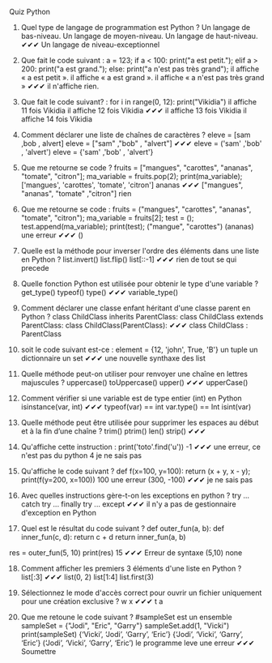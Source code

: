 Quiz
Python

1. Quel type de langage de programmation est Python ?
Un langage de bas-niveau.
Un langage de moyen-niveau.
Un langage de haut-niveau. ✔✔✔
Un langage de niveau-exceptionnel

2. Que fait le code suivant :
a = 123;
    if a < 100:
        print("a est petit.");
    elif a > 200:
        print("a est grand.");
    else:
        print("a n'est pas très grand");
il affiche « a est petit ».
il affiche « a est grand ».
il affiche « a n'est pas très grand » ✔✔✔ 
il n'affiche rien.

3. Que fait le code suivant? :
for i in range(0, 12):
    print("Vikidia")
il affiche 11 fois Vikidia
il affiche 12 fois Vikidia ✔✔✔
il affiche 13 fois Vikidia
il affiche 14 fois Vikidia

4. Comment déclarer une liste de chaînes de caractères ?
eleve = [sam ,bob , alvert]
eleve = ["sam" ,"bob" , "alvert"] ✔✔✔
eleve = ('sam' ,'bob' , 'alvert')
eleve = {'sam' ,'bob' , 'alvert'}

5. Que me retourne se code ?
fruits = ["mangues", "carottes", "ananas", "tomate", "citron"];
ma_variable = fruits.pop(2);
print(ma_variable);
['mangues', 'carottes', 'tomate', 'citron']
ananas ✔✔✔
["mangues", "ananas", "tomate" ,"citron"]
rien

6. Que me retourne se code :
fruits = ("mangues", "carottes", "ananas", "tomate", "citron");
ma_variable = fruits[2];
test = ();
test.append(ma_variable);
print(test);
("mangue", "carottes")
(ananas)
une erreur ✔✔✔
()

7. Quelle est la méthode pour inverser l'ordre des éléments dans une liste en Python ?
list.invert()
list.flip()
list[::-1] ✔✔✔
rien de tout se qui precede

8. Quelle fonction Python est utilisée pour obtenir le type d'une variable ?
get_type()
typeof()
type() ✔✔✔
variable_type()

9. Comment déclarer une classe enfant héritant d'une classe parent en Python ?
class ChildClass inherits ParentClass:
class ChildClass extends ParentClass:
class ChildClass(ParentClass): ✔✔✔
class ChildClass : ParentClass

10.  soit le code suivant est-ce :
element = {12, 'john', True, 'B'}
un tuple
un dictionnaire
un set ✔✔✔
une nouvelle synthaxe des list

11.  Quelle méthode peut-on utiliser pour renvoyer une chaîne en lettres majuscules ?
uppercase()
toUppercase()
upper() ✔✔✔
upperCase()

12.  Comment vérifier si une variable est de type entier (int) en Python
isinstance(var, int) ✔✔✔
typeof(var) == int
var.type() == Int
isint(var)

13.  Quelle méthode peut être utilisée pour supprimer les espaces au début et à la fin d’une chaîne ?
trim()
ptrim()
len()
strip() ✔✔✔

14.  Qu'affiche cette instruction :
print('toto'.find('u'))
-1 ✔✔✔
une erreur, ce n'est pas du python
4
je ne sais pas

15.  Qu'affiche le code suivant ?
def f(x=100, y=100): return (x + y, x - y);
print(f(y=200, x=100))
100
une erreur
(300, -100) ✔✔✔
je ne sais pas

16.  Avec quelles instructions gère-t-on les exceptions en python ?
try ... catch
try ... finally
try ... except ✔✔✔
il n'y a pas de gestionnaire d'exception en Python

17.  Quel est le résultat du code suivant ?
def outer_fun(a, b):
    def inner_fun(c, d):
        return c + d
    return inner_fun(a, b)

res = outer_fun(5, 10)
print(res)
15 ✔✔✔
Erreur de syntaxe
(5,10)
none

18. Comment afficher les premiers 3 éléments d'une liste en Python ?
list[:3] ✔✔✔
list(0, 2)
list[1:4]
list.first(3)

19. Sélectionnez le mode d'accès correct pour ouvrir un fichier uniquement pour une création exclusive ?
w
x ✔✔✔
t
a

20. Que me retoune le code suivant ?
#sampleSet est un ensemble sampleSet = {"Jodi", "Eric", "Garry"} sampleSet.add(1, "Vicki") print(sampleSet)
{‘Vicki’, ‘Jodi’, ‘Garry’, ‘Eric’}
{‘Jodi’, ‘Vicki’, ‘Garry’, ‘Eric’}
(‘Jodi’, ‘Vicki’, ‘Garry’, ‘Eric’)
le programme leve une erreur  ✔✔✔
Soumettre
